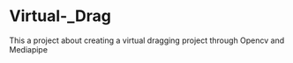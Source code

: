 # Virtual-_Drag
This a project about creating a virtual dragging project through Opencv and Mediapipe
